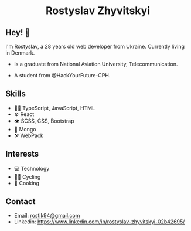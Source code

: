 <h1 align="center">
  Rostyslav Zhyvitskyi
</h1>

## Hey! 👋
I'm Rostyslav, a 28 years old web developer from Ukraine. Currently living in Denmark.

- Is a graduate from National Aviation University, Telecommunication.

- A student from @HackYourFuture-CPH.

## Skills
- 👨‍💻 TypeScript, JavaScript, HTML
- ⚙️ React
- 👁️ SCSS, CSS, Bootstrap
- 💽 Mongo
- ⚒️ WebPack

## Interests 
- 💻 Technology
- 🚴‍♂️ Cycling 
- 🍳 Cooking

## Contact
- Email: rostik94@gmail.com
- Linkedin: https://www.linkedin.com/in/rostyslav-zhyvitskyi-02b42695/
